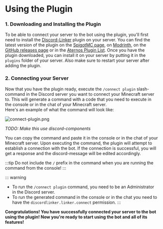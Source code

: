 # Using the Plugin

### 1. Downloading and Installing the Plugin

To be able to connect your server to the bot using the plugin, you'll first need to install
the [Discord-Linker](https://www.spigotmc.org/resources/discord-linker.98749/) plugin on your server. You can find the
latest version of the plugin on the [SpigotMC page](https://www.spigotmc.org/resources/discord-linker.98749/),
on [Modrinth](https://modrinth.com/plugin/discord-linker), on
the [GitHub releases page](https://github.com/MC-Linker/Discord-Linker/releases) or in
the [Aternos Plugin List](https://aternos.org/addons/a/spigot/98749).
Once you have the plugin downloaded, you can install it on your server by putting it in the `plugins` folder of your
server. Also make sure to restart your server after adding the plugin.

### 2. Connecting your Server

Now that you have the plugin ready, execute the `/connect plugin` slash-command in the Discord server you want to
connect your Minecraft server to. This will generate a command with a code that you need to execute in the console or in
the chat of your Minecraft server.<br>
Here's an example of what the command will look like:

![connect-plugin.png](/assets/connect-plugin.png)

*TODO: Make this use discord-components*

You can copy the command and paste it in the console or in the chat of your Minecraft server.
Upon executing the command, the plugin will attempt to establish a connection with the bot. If the connection is
successful, you will get a response and the discord-message will be edited accordingly.

:::tip
Do not include the `/` prefix in the command when you are running the command from the console!
:::

::: warning

* To run the `/connect plugin` command, you need to be an Administrator in the Discord server.
* To run the generated command in the console or in the chat you need to have the `discordlinker.linker.connect`
  permission.
  :::

**Congratulations! You have successfully connected your server to the bot using the plugin!
Now you're ready to start using the bot and all of its features!**
